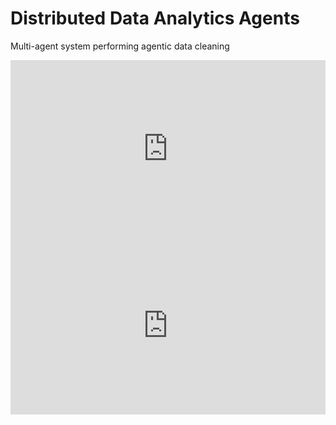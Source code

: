 # Distributed Data Analytics Agents
Multi-agent system performing agentic data cleaning


<div style="position: relative; padding-bottom: 56.25%; height: 0;"><iframe src="https://www.loom.com/share/e1595ccafa004ec1887eb939d96410cb?sid=5dbaab44-8053-492b-9593-b863a13fc380" frameborder="0" webkitallowfullscreen mozallowfullscreen allowfullscreen style="position: absolute; top: 0; left: 0; width: 100%; height: 100%;"></iframe></div>



<div style="position: relative; padding-bottom: 56.25%; height: 0;"><iframe src="https://www.loom.com/embed/e1595ccafa004ec1887eb939d96410cb?sid=ba4260a3-fc7c-4966-bbe9-660aea476dfe" frameborder="0" webkitallowfullscreen mozallowfullscreen allowfullscreen style="position: absolute; top: 0; left: 0; width: 100%; height: 100%;"></iframe></div>